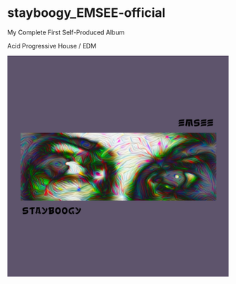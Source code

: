 # stayboogy_EMSEE-official

My Complete First Self-Produced Album

Acid Progressive House / EDM


![App Screenshot](https://raw.githubusercontent.com/stayboogy/stayboogy_Album-stayboogy-EMSEE/main/Album/Art/stayboogy-emsee-AlbumArtLarge.png)

